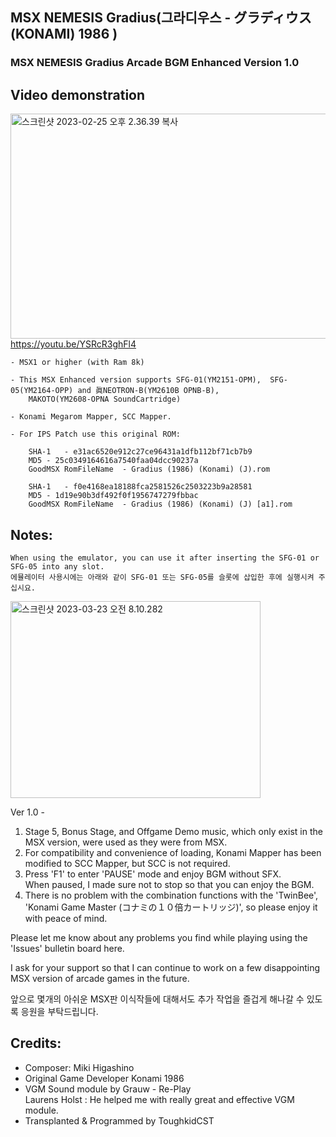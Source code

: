 ## MSX NEMESIS Gradius(그라디우스 - グラディウス (KONAMI) 1986  )
### MSX NEMESIS Gradius Arcade BGM Enhanced Version 1.0


## Video demonstration
<a data-flickr-embed="true" href="https://youtu.be/YSRcR3ghFl4" title="스크린샷 2023-02-25 오후 2.36.39 복사"><img src="https://live.staticflickr.com/65535/52764217169_66ce01bc7c_z.jpg" width="640" height="360" alt="스크린샷 2023-02-25 오후 2.36.39 복사"/>
https://youtu.be/YSRcR3ghFl4

	- MSX1 or higher (with Ram 8k) 
 
	- This MSX Enhanced version supports SFG-01(YM2151-OPM),  SFG-05(YM2164-OPP) and 眞NEOTRON-B(YM2610B OPNB-B), 
		MAKOTO(YM2608-OPNA SoundCartridge)
 
	- Konami Megarom Mapper, SCC Mapper. 
	
	- For IPS Patch use this original ROM:

    	SHA-1 	- e31ac6520e912c27ce96431a1dfb112bf71cb7b9
		MD5	- 25c0349164616a7540faa04dcc90237a 
		GoodMSX RomFileName  - Gradius (1986) (Konami) (J).rom

		SHA-1 	- f0e4168ea18188fca2581526c2503223b9a28581
		MD5	- 1d19e90b3df492f0f1956747279fbbac 
		GoodMSX RomFileName  - Gradius (1986) (Konami) (J) [a1].rom
		

## Notes:

	When using the emulator, you can use it after inserting the SFG-01 or SFG-05 into any slot.
	에뮬레이터 사용시에는 아래와 같이 SFG-01 또는 SFG-05를 슬롯에 삽입한 후에 실행시켜 주십시요. 

<a data-flickr-embed="true" href="https://youtu.be/XkGImSIZD0k" title="스크린샷 2023-03-23 오전 8.10.282"><img src="https://live.staticflickr.com/65535/52765270524_41aa7b6834_w.jpg" width="400" height="315" alt="스크린샷 2023-03-23 오전 8.10.282"/></a>


Ver 1.0 - 

1. Stage 5, Bonus Stage, and Offgame Demo music, which only exist in the MSX version, were used as they were from MSX.
2. For compatibility and convenience of loading, Konami Mapper has been modified to SCC Mapper, but SCC is not required.
3. Press 'F1' to enter 'PAUSE' mode and enjoy BGM without SFX.   
   When paused, I made sure not to stop so that you can enjoy the BGM.
4. There is no problem with the combination functions with the 'TwinBee', 'Konami Game Master (コナミの１０倍カートリッジ)', 
   so please enjoy it with peace of mind.
   

Please let me know about any problems you find while playing using the 'Issues' bulletin board here.
    	
I ask for your support so that 
            I can continue to work on a few disappointing MSX version of arcade games in the future.

앞으로 몇개의 아쉬운 MSX판 이식작들에 대해서도 추가 작업을 즐겁게 해나갈 수 있도록 응원을 부탁드립니다. 


## Credits:

- Composer: 	Miki Higashino
- Original Game Developer Konami 1986
- VGM Sound module by Grauw - Re-Play                           
  Laurens Holst : He helped me with really great and effective VGM module.
- Transplanted & Programmed by ToughkidCST 
